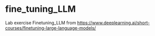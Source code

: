 # fine_tuning_LLM

Lab exercise Finetuning_LLM
from https://www.deeplearning.ai/short-courses/finetuning-large-language-models/
